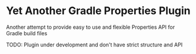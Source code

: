 # Yet Another Gradle Properties Plugin

Another attempt to provide easy to use and flexible Properties API for Gradle build files

TODO: Plugin under development and don't have strict structure and API